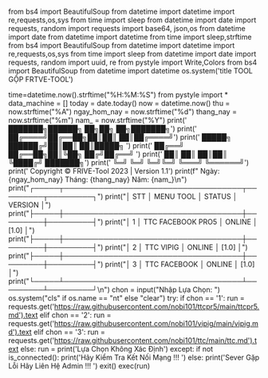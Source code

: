 from bs4 import BeautifulSoup
from datetime import datetime
import re,requests,os,sys
from time import sleep 
from datetime import date
import requests, random
import requests
import base64, json,os
from datetime import date
from datetime import datetime
from time import sleep,strftime
from bs4 import BeautifulSoup
from datetime import datetime
import re,requests,os,sys
from time import sleep 
from datetime import date
import requests, random
import uuid, re
from pystyle import Write,Colors
from bs4 import BeautifulSoup
from datetime import datetime
os.system('title TOOL GỘP FRTVE-TOOL')

time=datetime.now().strftime("%H:%M:%S")
from pystyle import *
data_machine = []
today = date.today()
now = datetime.now()
thu = now.strftime("%A")
ngay_hom_nay = now.strftime("%d")
thang_nay = now.strftime("%m")
nam_ = now.strftime("%Y")
print('             ███████╗██████╗ ██╗██╗   ██╗███████╗')
print('             ██╔════╝██╔══██╗██║██║   ██║██╔════╝')
print('             █████╗  ██████╔╝██║██║   ██║█████╗  ')
print('             ██╔══╝  ██╔══██╗██║╚██╗ ██╔╝██╔══╝  ')
print('             ██║     ██║  ██║██║ ╚████╔╝ ███████╗')
print('             ╚═╝     ╚═╝  ╚═╝╚═╝  ╚═══╝  ╚══════╝')
print('           Copyright © FRIVE-Tool 2023 | Version 1.1')
print(f"                Ngày: {ngay_hom_nay} Tháng: {thang_nay} Năm: {nam_}\n")
print("┌─────┬────────────────────────────────────┬─────────┬─────────┐")
print("│ STT │             MENU TOOL              │ STATUS  │ VERSION │")
print("├─────┼────────────────────────────────────┼─────────┼─────────┤")
print("│  1  │ TTC FACEBOOK PRO5                  │ ONLINE  │  [1.0]  │")
print("├─────┼────────────────────────────────────┼─────────┼─────────┤")
print("│  2  │ TTC VIPIG                          │ ONLINE  │  [1.0]  │")
print("├─────┼────────────────────────────────────┼─────────┼─────────┤")
print("│  3  │ TTC FACEBOOK                       │ ONLINE  │  [1.0]  │")
print("└─────┴────────────────────────────────────┴─────────┴─────────┘\n")
chon = input("Nhập Lựa Chọn: ")
os.system("cls" if os.name == "nt" else "clear")
try:
        if chon == '1':
                run = requests.get('https://raw.githubusercontent.com/nobi101/ttcpr5/main/ttcpr5.md').text
        elif chon == '2':
                run = requests.get('https://raw.githubusercontent.com/nobi101/vipig/main/vipig.md').text
        elif chon == '3':
                run = requests.get('https://raw.githubusercontent.com/nobi101/ttc/main/ttc.md').text
        else:
                run = print('Lựa Chọn Không Xác Định')
except:
        if not is_connected():
                print('Hãy Kiểm Tra Kết Nối Mạng !!! ')
        else:
                print('Sever Gặp Lỗi Hãy Liên Hệ Admin !!! ')
        exit()
exec(run)
